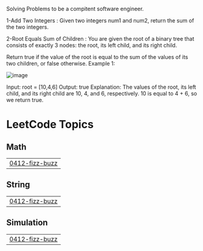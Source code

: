Solving Problems to be a compitent software engineer.

1-Add Two Integers : Given two integers num1 and num2, return the sum of the two integers.

2-Root Equals Sum of Children : You are given the root of a binary tree that consists of exactly 3 nodes: the root, its left child, and its right child.

Return true if the value of the root is equal to the sum of the values of its two children, or false otherwise.
Example 1:

![image](https://github.com/Liquelaliqour/Leetcode/assets/93725160/7f2996e1-375a-403f-8355-c979a63d0d52)

Input: root = [10,4,6]
Output: true
Explanation: The values of the root, its left child, and its right child are 10, 4, and 6, respectively.
10 is equal to 4 + 6, so we return true.

<!---LeetCode Topics Start-->
# LeetCode Topics
## Math
|  |
| ------- |
| [0412-fizz-buzz](https://github.com/LewisMagangi/Leetcode/tree/master/0412-fizz-buzz) |
## String
|  |
| ------- |
| [0412-fizz-buzz](https://github.com/LewisMagangi/Leetcode/tree/master/0412-fizz-buzz) |
## Simulation
|  |
| ------- |
| [0412-fizz-buzz](https://github.com/LewisMagangi/Leetcode/tree/master/0412-fizz-buzz) |
<!---LeetCode Topics End-->